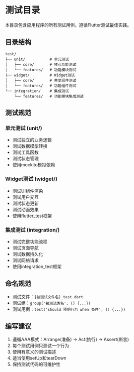 # 测试目录

本目录包含应用程序的所有测试用例，遵循Flutter测试最佳实践。

## 目录结构

```
test/
├── unit/           # 单元测试
│   ├── core/       # 核心功能测试
│   └── features/   # 功能模块测试
├── widget/         # Widget测试
│   ├── core/       # 共享组件测试
│   └── features/   # 功能组件测试
└── integration/    # 集成测试
    └── features/   # 功能模块集成测试
```

## 测试规范

### 单元测试 (unit/)
- 测试独立的业务逻辑
- 测试数据模型转换
- 测试工具函数
- 测试状态管理
- 使用mockito模拟依赖

### Widget测试 (widget/)
- 测试UI组件渲染
- 测试用户交互
- 测试状态更新
- 测试动画效果
- 使用flutter_test框架

### 集成测试 (integration/)
- 测试完整功能流程
- 测试页面导航
- 测试数据持久化
- 测试网络请求
- 使用integration_test框架

## 命名规范

- 测试文件：`{被测试文件名}_test.dart`
- 测试组：`group('被测试类名', () {...})`
- 测试用例：`test('should 预期行为 when 条件', () {...})`

## 编写建议

1. 遵循AAA模式：Arrange(准备) -> Act(执行) -> Assert(断言)
2. 每个测试用例只测试一个行为
3. 使用有意义的测试描述
4. 适当使用setUp和tearDown
5. 保持测试代码的可维护性 